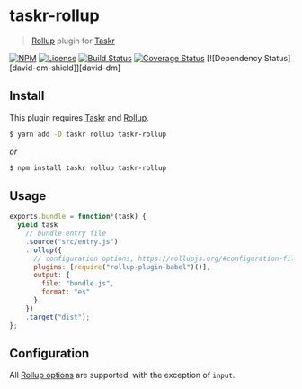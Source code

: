 # taskr-rollup

> [Rollup][] plugin for [Taskr][]

[![NPM][npm-shield]][npm]
[![License][license-shield]][license]
[![Build Status][build-status-shield]][build-status]
[![Coverage Status][codecov-shield]][codecov]
[![Dependency Status][david-dm-shield]][david-dm]

## Install

This plugin requires [Taskr][] and [Rollup][].

```bash
$ yarn add -D taskr rollup taskr-rollup
```

_or_

```bash
$ npm install taskr rollup taskr-rollup
```

## Usage

```js
exports.bundle = function*(task) {
  yield task
    // bundle entry file
    .source("src/entry.js")
    .rollup({
      // configuration options, https://rollupjs.org/#configuration-files
      plugins: [require("rollup-plugin-babel")()],
      output: {
        file: "bundle.js",
        format: "es"
      }
    })
    .target("dist");
};
```

## Configuration

All [Rollup options][rollup-options] are supported, with the exception of `input`.

[taskr]: https://github.com/lukeed/taskr
[rollup]: https://github.com/rollup/rollup
[rollup-options]: https://rollupjs.org/#configuration-files
[npm]: https://npmjs.com/package/taskr-rollup
[npm-shield]: https://img.shields.io/npm/v/taskr-rollup.svg
[license]: ./LICENSE
[license-shield]: https://img.shields.io/npm/l/taskr-rollup.svg
[build-status]: https://github.com/caseyWebb/taskr-rollup/actions/workflows/nodejs.yml
[build-status-shield]: https://img.shields.io/github/workflow/status/caseyWebb/taskr-rollup/Node%20CI/master
[codecov]: https://codecov.io/gh/caseyWebb/taskr-rollup
[codecov-shield]: https://img.shields.io/codecov/c/github/caseyWebb/taskr-rollup.svg
